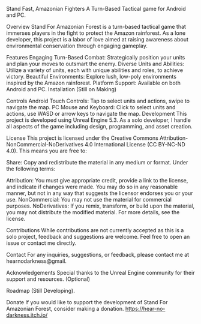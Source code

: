 Stand Fast, Amazonian Fighters
A Turn-Based Tactical game for Android and PC.

Overview
Stand For Amazonian Forest is a turn-based tactical game that immerses players in the fight to protect the Amazon rainforest. As a lone developer, this project is a labor of love aimed at raising awareness about environmental conservation through engaging gameplay.

Features
Engaging Turn-Based Combat: Strategically position your units and plan your moves to outsmart the enemy.
Diverse Units and Abilities: Utilize a variety of units, each with unique abilities and roles, to achieve victory.
Beautiful Environments: Explore lush, low-poly environments inspired by the Amazon rainforest.
Platform Support: Available on both Android and PC.
Installation
(Still on Making)

Controls
Android
Touch Controls: Tap to select units and actions, swipe to navigate the map.
PC
Mouse and Keyboard: Click to select units and actions, use WASD or arrow keys to navigate the map.
Development
This project is developed using Unreal Engine 5.3. As a solo developer, I handle all aspects of the game including design, programming, and asset creation.

License
This project is licensed under the Creative Commons Attribution-NonCommercial-NoDerivatives 4.0 International License (CC BY-NC-ND 4.0). This means you are free to:

Share: Copy and redistribute the material in any medium or format.
Under the following terms:

Attribution: You must give appropriate credit, provide a link to the license, and indicate if changes were made. You may do so in any reasonable manner, but not in any way that suggests the licensor endorses you or your use.
NonCommercial: You may not use the material for commercial purposes.
NoDerivatives: If you remix, transform, or build upon the material, you may not distribute the modified material.
For more details, see the license.

Contributions
While contributions are not currently accepted as this is a solo project, feedback and suggestions are welcome. Feel free to open an issue or contact me directly.

Contact
For any inquiries, suggestions, or feedback, please contact me at hearnodarkness@gmail.

Acknowledgements
Special thanks to the Unreal Engine community for their support and resources.
(Optional)

Roadmap
(Still Developing).

Donate
If you would like to support the development of Stand For Amazonian Forest, consider making a donation. https://hear-no-darkness.itch.io/